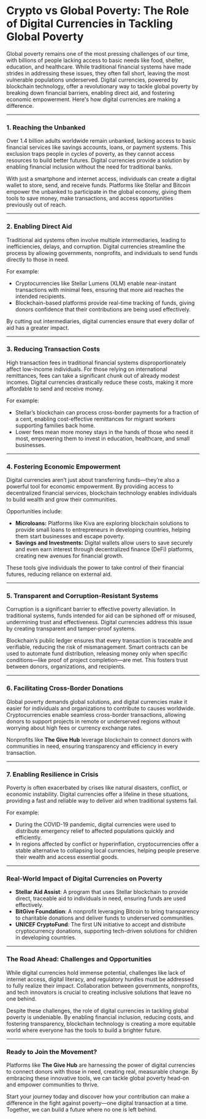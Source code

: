# Crypto vs Global Poverty: The Role of Digital Currencies in Tackling Global Poverty

Global poverty remains one of the most pressing challenges of our time, with billions of people lacking access to basic needs like food, shelter, education, and healthcare. While traditional financial systems have made strides in addressing these issues, they often fall short, leaving the most vulnerable populations underserved. Digital currencies, powered by blockchain technology, offer a revolutionary way to tackle global poverty by breaking down financial barriers, enabling direct aid, and fostering economic empowerment. Here's how digital currencies are making a difference.

---

### 1. **Reaching the Unbanked**
Over 1.4 billion adults worldwide remain unbanked, lacking access to basic financial services like savings accounts, loans, or payment systems. This exclusion traps people in cycles of poverty, as they cannot access resources to build better futures. Digital currencies provide a solution by enabling financial inclusion without the need for traditional banks.

With just a smartphone and internet access, individuals can create a digital wallet to store, send, and receive funds. Platforms like Stellar and Bitcoin empower the unbanked to participate in the global economy, giving them tools to save money, make transactions, and access opportunities previously out of reach.

---

### 2. **Enabling Direct Aid**
Traditional aid systems often involve multiple intermediaries, leading to inefficiencies, delays, and corruption. Digital currencies streamline the process by allowing governments, nonprofits, and individuals to send funds directly to those in need. 

For example:
- Cryptocurrencies like Stellar Lumens (XLM) enable near-instant transactions with minimal fees, ensuring that more aid reaches the intended recipients.
- Blockchain-based platforms provide real-time tracking of funds, giving donors confidence that their contributions are being used effectively.

By cutting out intermediaries, digital currencies ensure that every dollar of aid has a greater impact.

---

### 3. **Reducing Transaction Costs**
High transaction fees in traditional financial systems disproportionately affect low-income individuals. For those relying on international remittances, fees can take a significant chunk out of already modest incomes. Digital currencies drastically reduce these costs, making it more affordable to send and receive money.

For example:
- Stellar’s blockchain can process cross-border payments for a fraction of a cent, enabling cost-effective remittances for migrant workers supporting families back home.
- Lower fees mean more money stays in the hands of those who need it most, empowering them to invest in education, healthcare, and small businesses.

---

### 4. **Fostering Economic Empowerment**
Digital currencies aren’t just about transferring funds—they’re also a powerful tool for economic empowerment. By providing access to decentralized financial services, blockchain technology enables individuals to build wealth and grow their communities.

Opportunities include:
- **Microloans:** Platforms like Kiva are exploring blockchain solutions to provide small loans to entrepreneurs in developing countries, helping them start businesses and escape poverty.
- **Savings and Investments:** Digital wallets allow users to save securely and even earn interest through decentralized finance (DeFi) platforms, creating new avenues for financial growth.

These tools give individuals the power to take control of their financial futures, reducing reliance on external aid.

---

### 5. **Transparent and Corruption-Resistant Systems**
Corruption is a significant barrier to effective poverty alleviation. In traditional systems, funds intended for aid can be siphoned off or misused, undermining trust and effectiveness. Digital currencies address this issue by creating transparent and tamper-proof systems.

Blockchain’s public ledger ensures that every transaction is traceable and verifiable, reducing the risk of mismanagement. Smart contracts can be used to automate fund distribution, releasing money only when specific conditions—like proof of project completion—are met. This fosters trust between donors, organizations, and recipients.

---

### 6. **Facilitating Cross-Border Donations**
Global poverty demands global solutions, and digital currencies make it easier for individuals and organizations to contribute to causes worldwide. Cryptocurrencies enable seamless cross-border transactions, allowing donors to support projects in remote or underserved regions without worrying about high fees or currency exchange rates.

Nonprofits like **The Give Hub** leverage blockchain to connect donors with communities in need, ensuring transparency and efficiency in every transaction.

---

### 7. **Enabling Resilience in Crisis**
Poverty is often exacerbated by crises like natural disasters, conflict, or economic instability. Digital currencies offer a lifeline in these situations, providing a fast and reliable way to deliver aid when traditional systems fail.

For example:
- During the COVID-19 pandemic, digital currencies were used to distribute emergency relief to affected populations quickly and efficiently.
- In regions affected by conflict or hyperinflation, cryptocurrencies offer a stable alternative to collapsing local currencies, helping people preserve their wealth and access essential goods.

---

### Real-World Impact of Digital Currencies on Poverty
- **Stellar Aid Assist**: A program that uses Stellar blockchain to provide direct, traceable aid to individuals in need, ensuring funds are used effectively.
- **BitGive Foundation**: A nonprofit leveraging Bitcoin to bring transparency to charitable donations and deliver funds to underserved communities.
- **UNICEF CryptoFund**: The first UN initiative to accept and distribute cryptocurrency donations, supporting tech-driven solutions for children in developing countries.

---

### The Road Ahead: Challenges and Opportunities
While digital currencies hold immense potential, challenges like lack of internet access, digital literacy, and regulatory hurdles must be addressed to fully realize their impact. Collaboration between governments, nonprofits, and tech innovators is crucial to creating inclusive solutions that leave no one behind.

Despite these challenges, the role of digital currencies in tackling global poverty is undeniable. By enabling financial inclusion, reducing costs, and fostering transparency, blockchain technology is creating a more equitable world where everyone has the tools to build a brighter future.

---

### Ready to Join the Movement?

Platforms like **The Give Hub** are harnessing the power of digital currencies to connect donors with those in need, creating real, measurable change. By embracing these innovative tools, we can tackle global poverty head-on and empower communities to thrive.

Start your journey today and discover how your contribution can make a difference in the fight against poverty—one digital transaction at a time. Together, we can build a future where no one is left behind.

